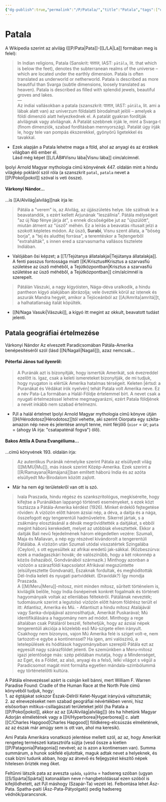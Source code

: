 ```yaml
---
{"dg-publish":true,"permalink":"/P/Patala/","title":"Patala","tags":["dg_uploaded","Englishtexttranslated"],"created":"2023-10-13T01:18","updated":"2023-11-08T04:12"}
---
```



# Patala

A Wikipedia szerint az alvilág ([[P/Pata\|Pata]]-[[L/LA\|La]] formában meg is felel):  
> In Indian religions, Patala (Sanskrit: पाताल, IAST: `pātāla`, lit. that which is below the feet), denotes the subterranean realms of the universe – which are located under the earthly dimension. Patala is often translated as underworld or netherworld. Patala is described as more beautiful than Svarga (subtle dimensions, loosely translated as heaven). Patala is described as filled with splendid jewels, beautiful groves and lakes.  
> —  
> Az indiai vallásokban a patala (szanszkrit: पाताल, IAST: `pātāla`, lit. ami a lábak alatt van) az univerzum földalatti birodalmait jelöli – amelyek a földi dimenzió alatt helyezkednek el. A patalát gyakran fordítják alvilágnak vagy alvilágnak. A Patalát szebbnek írják le, mint a Svarga-t (finom dimenziók, szabad fordításban mennyország). Patalát úgy írják le, hogy tele van pompás ékszerekkel, gyönyörű ligetekkel és tavakkal.  
- Ezek alapján a Patala lehetne maga a föld, ahol az anyagi és az érzékek világban élő ember él.  
Lásd még képet [[L/LÁB#Visnu lába\|Visnu lába]] cím/alcímnél.  

Ipolyi Arnold Magyar mythologia című könyvének 447. oldalán mint a hindu világkép pokláról szól róla (a szanszkrit `patal`, `patala` nevet a [[P/Pokol\|pokol]] szóval is veti össze).  

#### Várkonyi Nándor...

...is [[A/Alvilág\|alvilág]]nak írja le:  
> Pátála a "verem" is, az Alvilág, az újjászületés helye. Ide szállnak le a beavatandók, s ezért kellett Arjunának "leszállnia". Pátála mélységeit "az új Nap fénye járja át", s ennek dicsőségébe jut az "újszülött", miután átment az "üsző" méhén. Ez a leírás a beavatás rítusait jelzi a szokott képletes módon. Az üsző, **Surabi**, Visnu szent állata, a "bőség borja", a "tej és aludttej forrása", a teremtéskor a Tejtengerből "extrahálták", s innen ered a szarvasmarha vallásos tisztelete Indiában.  
- Valójában ősi képzet; a [[T/Tejútanya állatalakjai\|Tejútanya állatalakja]].  
A fenti passzus fontossága miatt [[K/Krisztus#Krisztus a szarvasfiú születése az üsző méhéből, a Tejútközpontban\|Krisztus a szarvasfiú születése az üsző méhéből, a Tejútközpontban]] cím/alcímnél is szerepelt.  

> Pátálán Vászuki, a nagy kígyóisten, Nága-déva uralkodik, a hindu pantheon kígyó alakjában ábrázolja; vele övezték körül az istenek és aszurák Mandra hegyét, amikor a Tejóceánból az [[A/Amrita\|amritá]]t, a halhatatlanság italát köpülték.  
- [[N/Naga Vasuki\|Vászuki]], a kígyó itt megint az okkult, beavatott tudást jelenti.  

## Patala geográfiai értelmezése

Várkonyi Nándor Az elveszett Paradicsomában Pátála-Amerika benépesítéséről szól (lásd [[N/Nagali\|Nagali]]), azaz nemcsak...

#### Péterfai János tud ilyenről:  

> A Puránák azt is bizonyítják, hogy ismertük Amerikát, sok évezreddel ezelőtt is. Igaz, csak a keleti ismereteket bizonyítják, de mi tudjuk, hogy nyugaton is elértük Amerika hatalmas térségeit. Keleten \[értsd: a Puranákat és Védákat írók nyelvén\] tehát Patala volt Amerika neve. Ez a név Pata-La formában a Halál-Földje értelemmel bírt. A nevet csak a nyugati értelmezéssel lehetne megmagyarázni, ezért Patala földjének a nevét inkább nem szabad értelmezni.  
- PJI a halál értelmet Ipolyi Arnold Magyar mythologia című könyve útján [[H/Hérodotosz\|Hérodotosz]]tól vehette, aki szerint Oiorpata egy szkíta-amazon nép neve és jelentése annyit tenne, mint férjölő (`oior` = úr; `pata` = (ahogy IA írja: "csatapaténál fogva") ölő).  

#### Bakos Attila A Duna Evangéliuma...

...című könyvének 193. oldalán írja:  
> Az autentikus Puránák némelyike szerint Pátala az elsüllyedt világ ([[M/MU\|Mu]]), más írások szerint Közép-Amerika. Ezek szerint a [[R/Ramayana\|Rámájaná]]ban említett háború India és az azóta elsüllyedt Mu-Birodalom között zajlott.  
- Már ha nem égi területekről van ott is szó.  

> Ivala Praszada, hindu régész és szankszritológus, megkísérelte, hogy kifejtse a Puránákban lappangó történeti eseményeket, s ezek közt tisztázza a Pátála-Amerika kérdést (1926). Minket érdeklő fejtegetése röviden: A vízözön előtt három ázsiai nép, a déva, a daitja és a nága, összefogott egy tengerentúli hadműveletre. Sikerrel jártak, s a zsákmány elosztásánál a dévák megrövidítették a daitjákat, s ebből megint háború kerekedett, melyet az utóbbiak elvesztettek. Ekkor a daitják Bali nevű fejedelmének három elégedetlen vezére: Szumali, Maja és Maliavan, a nép egy részével kivándorolt a tengerentúli Pátálába. A vízözön után Szumali utódai visszatértek Szingalába (Ceylon), s ott egyesültek az afrikai eredetű jak-sákkal. (Közbeszúrva: ezek a madagaszkári hovák; de valószínűbb, hogy a két rokonnép a közös őshazából, Gondvánából származik.) Minthogy azonban a vízözön a szárazföldi kapcsolatot Afrikával megszüntette (elsüllyesztette Gondvanát), Északnak fordultak, és meghódították Dél-India keleti és nyugati partvidékét. (Dravidák?) Így mondja Praszada.  
> A [[M/Meru\|Meru]]-mítosz, mint minden mítosz, sűrített történelem is, kiviláglik belőle, hogy India ősnépeinek konkrét fogalmaik és történeti hagyományaik voltak az ellenlábas féltekéről. Pátálának nevezték; tudomásunk szerint a legutolsó vízözön előtt három földrész terült el itt: Atlantisz, Amerika és Mú. - Atlantiszt a hindu mítosz Atalájávál vagy Sanka-dvipájával azonosíthatjuk, Amerikát Puskarával; Mú identifikálására a hagyomány nem ad módot. Minthogy a rege általában csak Pátáláról beszél, feltehetjük, hogy az ázsiai népek tengerentúli akciója a közelebb eső Mú-szigete ellen irányult.  
> Csakhogy nem bizonyos, vajon Mú Amerika felé is sziget volt-e, nem tartozott-e egybe a kontinenssel? Ha igen, ami valószínű, a letelepülések és hódítások hagyományaiban szereplő Pátála ezt az egyesült nagy szárazföldet jelenti. De szemünkben a Meru-mítosz igazi jelentősége más: szép példában mutatja, hogy a Mindenséget, az Eget, és a Földet, az alsó, anyagi és a felső, lelki világot s végül a Paradicsomot magát mint formálta egyetlen mándala-szimbólummá egy történetelőtti kultúra.  

A Pátála elnevezéssel azért is csínján kell bánni, mert William F. Warren Paradise Found: Cradle of the Human Race at the North Pole című könyvéből tudjuk, hogy:  
1\. az égtájakat sokszor Észak-Délről Kelet-Nyugat irányúvá változtatták;  
2\. az elnevezéseket nem szabad geográfiai névértékben venni, hisz elsősorban mitikus-csillagászati területeket jelöl (ha Patala a [[P/Pokol\|pokol]], akkor az az [[A/Alvilág\|alvilág]]) (és ha hihetünk Magyar Adorján elméletének vagy a [[H/Hyperborea\|Hyperborea]] c. alatt [[C/Charles Hapgood\|Charles Hapgood]] földkéreg-elcsúszás elméletének, az az észak már amúgy sem is ott van, ahol ma keresik).  

Ami Patala Amerikára vonatkozó jelentése mellett szól, az az, hogy Amerikát rengeteg természeti katasztrófa sújtja (vesd össze a kietlen [[P/Patagonia\|Patagonia]] nevével; az is azon a kontinensen van). Summa summárum, a hunok sokfelé eljutottak, maguk adtak nevet a helyeknek, és csak bízni tudunk abban, hogy az átvevő és feljegyzést készítő népek hitelesen őrizték meg őket.  

Feltűnni látszik pata az aveszta `spâda`, `spâtha` = hadsereg szóban (ugyan [[S/Spárta\|Spárta]] katonaállam neve r-hangbetoldással ezen szóból is kifejlődhetett, azt PJI máshogy (Szapár-Ta) vezeti le). Felbontása lehet Ász-Pata. Spatha-paiti (Ász-Pata-Pátyolgató) pedig hadsereg védnök/parancsnok.  